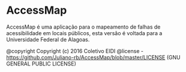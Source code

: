 # AccessMap
AccessMap é uma aplicação para o mapeamento de falhas de acessibilidade em locais públicos, esta versão é voltada para a Universidade Federal de Alagoas.

@copyright Copyright (c) 2016 Coletivo EIDI
@license - https://github.com/Juliano-rb/AccessMap/blob/master/LICENSE (GNU GENERAL PUBLIC LICENSE) 
